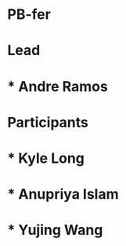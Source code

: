 # PB-fer
# 
# Lead
# * Andre Ramos
# 
# Participants 
# * Kyle Long
# * Anupriya Islam
# * Yujing Wang
